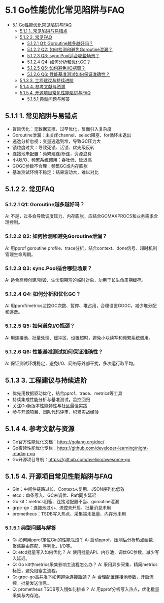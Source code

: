 # 5.1 Go性能优化常见陷阱与FAQ

<!-- TOC START -->
- [5.1 Go性能优化常见陷阱与FAQ](#go性能优化常见陷阱与faq)
  - [5.1.1 1. 常见陷阱与易错点](#1-常见陷阱与易错点)
  - [5.1.2 2. 常见FAQ](#2-常见faq)
    - [5.1.2.1 Q1: Goroutine越多越好吗？](#q1-goroutine越多越好吗？)
    - [5.1.2.2 Q2: 如何检测和避免Goroutine泄漏？](#q2-如何检测和避免goroutine泄漏？)
    - [5.1.2.3 Q3: sync.Pool适合哪些场景？](#q3-syncpool适合哪些场景？)
    - [5.1.2.4 Q4: 如何分析和优化GC？](#q4-如何分析和优化gc？)
    - [5.1.2.5 Q5: 如何避免I/O瓶颈？](#q5-如何避免io瓶颈？)
    - [5.1.2.6 Q6: 性能基准测试如何保证准确性？](#q6-性能基准测试如何保证准确性？)
  - [5.1.3 3. 工程建议与持续进阶](#3-工程建议与持续进阶)
  - [5.1.4 4. 参考文献与资源](#4-参考文献与资源)
  - [5.1.5 4. 开源项目常见性能陷阱与FAQ](#4-开源项目常见性能陷阱与faq)
    - [5.1.5.1 典型问题与解答](#典型问题与解答)
<!-- TOC END -->














## 5.1.1 1. 常见陷阱与易错点

- 盲目优化：无数据支撑、过早优化，反而引入复杂度
- Goroutine泄漏：未关闭channel、select阻塞、for循环未退出
- 逃逸分析忽视：变量逃逸到堆，导致GC压力大
- 锁粒度过大：导致死锁、活锁、优先级反转
- 连接池未配置：频繁建连/断连，资源浪费
- 小块I/O、频繁系统调用：吞吐低、延迟高
- GOGC参数不合理：频繁GC或内存膨胀
- 基准测试环境不稳定：结果波动大，难以对比

## 5.1.2 2. 常见FAQ

### 5.1.2.1 Q1: Goroutine越多越好吗？

A: 不是，过多会导致调度压力、内存膨胀，应结合GOMAXPROCS和业务需求合理控制。

### 5.1.2.2 Q2: 如何检测和避免Goroutine泄漏？

A: 用pprof goroutine profile、trace分析，结合context、done信号、超时机制管理生命周期。

### 5.1.2.3 Q3: sync.Pool适合哪些场景？

A: 适合高频创建/销毁、生命周期短的临时对象，勿用于长生命周期缓存。

### 5.1.2.4 Q4: 如何分析和优化GC？

A: 用pprof/metrics监控GC次数、暂停、堆占用，合理设置GOGC，减少堆分配和逃逸。

### 5.1.2.5 Q5: 如何避免I/O瓶颈？

A: 用连接池、批量处理、缓冲区、设置超时，避免小块读写和频繁系统调用。

### 5.1.2.6 Q6: 性能基准测试如何保证准确性？

A: 保证测试环境稳定，避免I/O、网络等外部干扰，多次运行取平均。

## 5.1.3 3. 工程建议与持续进阶

- 优先用数据驱动优化，结合pprof、trace、metrics等工具
- 持续集成性能分析与基准测试，监控回归
- 关注Go新版本性能特性与社区最佳实践
- 参与开源项目、团队代码评审，积累实战经验

## 5.1.4 4. 参考文献与资源

- Go官方性能优化文档：<https://golang.org/doc/>
- Go夜读性能优化专栏：<https://github.com/developer-learning/night-reading-go>
- Go开源项目导航：<https://github.com/avelino/awesome-go>

## 5.1.5 4. 开源项目常见性能陷阱与FAQ

- Gin：中间件链路过长、Context未复用、JSON序列化低效
- etcd：单条写入、GC未调优、Raft同步延迟
- Go kit：metrics阻塞、连接池配置不当、goroutine泄漏
- grpc-go：连接池过小、流控未开启、批量消息未用
- prometheus：TSDB写入热点、采集端未批量、内存池未用

### 5.1.5.1 典型问题与解答

- Q: 如何用pprof定位Gin的性能瓶颈？
  A: 启动pprof，压测后分析热点函数，聚焦路由匹配、序列化、I/O等。
- Q: etcd批量写入如何优化？
  A: 使用批量API、内存池，调优GC参数，减少写入延迟。
- Q: Go kit中metrics采集影响主流程怎么办？
  A: 采用异步采集、精简metrics标签，避免阻塞主流程。
- Q: grpc-go高并发下如何避免连接瓶颈？
  A: 合理配置连接池参数，开启流控，批量发送消息。
- Q: prometheus TSDB写入慢如何排查？
  A: 用pprof分析写入热点，优化批量采集与内存池。
